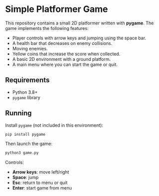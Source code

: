 # Simple Platformer Game

This repository contains a small 2D platformer written with **pygame**. The game implements the following features:

- Player controls with arrow keys and jumping using the space bar.
- A health bar that decreases on enemy collisions.
- Moving enemies.
- Yellow coins that increase the score when collected.
- A basic 2D environment with a ground platform.
- A main menu where you can start the game or quit.

## Requirements

- Python 3.8+
- `pygame` library

## Running

Install `pygame` (not included in this environment):

```bash
pip install pygame
```

Then launch the game:

```bash
python3 game.py
```

Controls:

- **Arrow keys**: move left/right
- **Space**: jump
- **Esc**: return to menu or quit
- **Enter**: start game from menu
